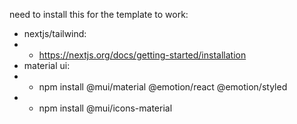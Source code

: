 need to install this for the template to work:
- nextjs/tailwind:
- - https://nextjs.org/docs/getting-started/installation
- material ui:
- - npm install @mui/material @emotion/react @emotion/styled
- - npm install @mui/icons-material
